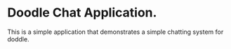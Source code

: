 # Doodle Chat Application.
This is a simple application that demonstrates a simple chatting system for doddle. 


